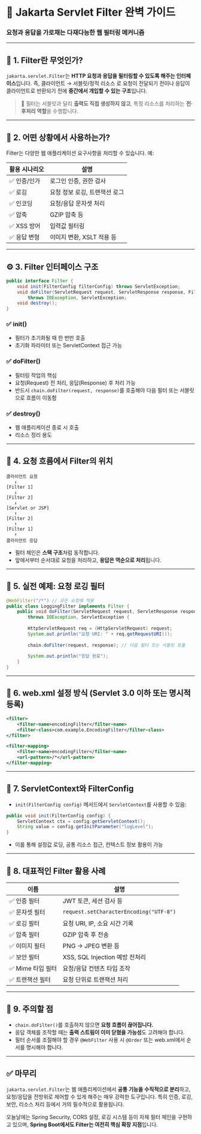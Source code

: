 # 🧰 Jakarta Servlet Filter 완벽 가이드

### 요청과 응답을 가로채는 다재다능한 웹 필터링 메커니즘

---

## 📌 1. Filter란 무엇인가?

`jakarta.servlet.Filter`는 **HTTP 요청과 응답을 필터링할 수 있도록 해주는 인터페이스**입니다.
즉, 클라이언트 → 서블릿/정적 리소스 로 요청이 전달되기 전이나 응답이 클라이언트로 반환되기 전에 **중간에서 개입할 수 있는 구조**입니다.

> 📌 필터는 서블릿과 달리 **출력도 직접 생성하지 않고**, 특정 리소스를 처리하는 **전·후처리 역할**을 수행합니다.

---

## 🧠 2. 어떤 상황에서 사용하는가?

Filter는 다양한 웹 애플리케이션 요구사항을 처리할 수 있습니다. 예:

| 활용 시나리오  | 설명                |
| -------- | ----------------- |
| ✅ 인증/인가  | 로그인 인증, 권한 검사     |
| ✅ 로깅     | 요청 정보 로깅, 트랜잭션 로그 |
| ✅ 인코딩    | 요청/응답 문자셋 처리      |
| ✅ 압축     | GZIP 압축 등         |
| ✅ XSS 방어 | 입력값 필터링           |
| ✅ 응답 변형  | 이미지 변환, XSLT 적용 등 |

---

## ⚙️ 3. Filter 인터페이스 구조

```java
public interface Filter {
    void init(FilterConfig filterConfig) throws ServletException;
    void doFilter(ServletRequest request, ServletResponse response, FilterChain chain)
        throws IOException, ServletException;
    void destroy();
}
```

### ✅ init()

* 필터가 초기화될 때 한 번만 호출
* 초기화 파라미터 또는 ServletContext 접근 가능

### ✅ doFilter()

* 필터링 작업의 핵심
* 요청(Request) 전 처리, 응답(Response) 후 처리 가능
* 반드시 `chain.doFilter(request, response)`를 호출해야 다음 필터 또는 서블릿으로 흐름이 이동함

### ✅ destroy()

* 웹 애플리케이션 종료 시 호출
* 리소스 정리 용도

---

## 🔄 4. 요청 흐름에서 Filter의 위치

```text
클라이언트 요청
   ↓
[Filter 1]
   ↓
[Filter 2]
   ↓
[Servlet or JSP]
   ↑
[Filter 2]
   ↑
[Filter 1]
   ↑
클라이언트 응답
```

* 필터 체인은 **스택 구조**처럼 동작합니다.
* 앞에서부터 순서대로 요청을 처리하고, **응답은 역순으로 처리**됩니다.

---

## 🧪 5. 실전 예제: 요청 로깅 필터

```java
@WebFilter("/*") // 모든 요청에 적용
public class LoggingFilter implements Filter {
    public void doFilter(ServletRequest request, ServletResponse response, FilterChain chain)
        throws IOException, ServletException {
        
        HttpServletRequest req = (HttpServletRequest) request;
        System.out.println("요청 URI: " + req.getRequestURI());
        
        chain.doFilter(request, response); // 다음 필터 또는 서블릿 호출
        
        System.out.println("응답 완료");
    }
}
```

---

## 📝 6. web.xml 설정 방식 (Servlet 3.0 이하 또는 명시적 등록)

```xml
<filter>
    <filter-name>encodingFilter</filter-name>
    <filter-class>com.example.EncodingFilter</filter-class>
</filter>

<filter-mapping>
    <filter-name>encodingFilter</filter-name>
    <url-pattern>/*</url-pattern>
</filter-mapping>
```

---

## 🧩 7. ServletContext와 FilterConfig

* `init(FilterConfig config)` 메서드에서 `ServletContext`를 사용할 수 있음:

```java
public void init(FilterConfig config) {
    ServletContext ctx = config.getServletContext();
    String value = config.getInitParameter("logLevel");
}
```

* 이를 통해 설정값 로딩, 공통 리소스 접근, 컨텍스트 정보 활용이 가능

---

## 🧰 8. 대표적인 Filter 활용 사례

| 이름           | 설명                                      |
| ------------ | --------------------------------------- |
| ✅ 인증 필터      | JWT 토큰, 세션 검사 등                         |
| ✅ 문자셋 필터     | `request.setCharacterEncoding("UTF-8")` |
| ✅ 로깅 필터      | 요청 URI, IP, 소요 시간 기록                    |
| ✅ 압축 필터      | GZIP 압축 후 전송                            |
| ✅ 이미지 필터     | PNG → JPEG 변환 등                         |
| ✅ 보안 필터      | XSS, SQL Injection 예방 전처리               |
| ✅ Mime 타입 필터 | 요청/응답 컨텐츠 타입 조작                         |
| ✅ 트랜잭션 필터    | 요청 단위로 트랜잭션 처리                          |

---

## 🚫 9. 주의할 점

* `chain.doFilter()`를 호출하지 않으면 **요청 흐름이 끊어집니다.**
* 응답 객체를 조작할 때는 **출력 스트림이 이미 닫혔을 가능성**도 고려해야 합니다.
* 필터 순서를 조절해야 할 경우 `@WebFilter` 사용 시 `@Order` 또는 web.xml에서 순서를 명시해야 합니다.

---

## ✅ 마무리

`jakarta.servlet.Filter`는 웹 애플리케이션에서 **공통 기능을 수직적으로 분리**하고, 요청/응답을 전방위로 제어할 수 있게 해주는 매우 강력한 도구입니다. 특히 인증, 로깅, 보안, 리소스 처리 등에서 거의 필수적으로 활용됩니다.

오늘날에는 Spring Security, CORS 설정, 로깅 시스템 등이 자체 필터 체인을 구현하고 있으며, **Spring Boot에서도 Filter는 여전히 핵심 확장 지점**입니다.


